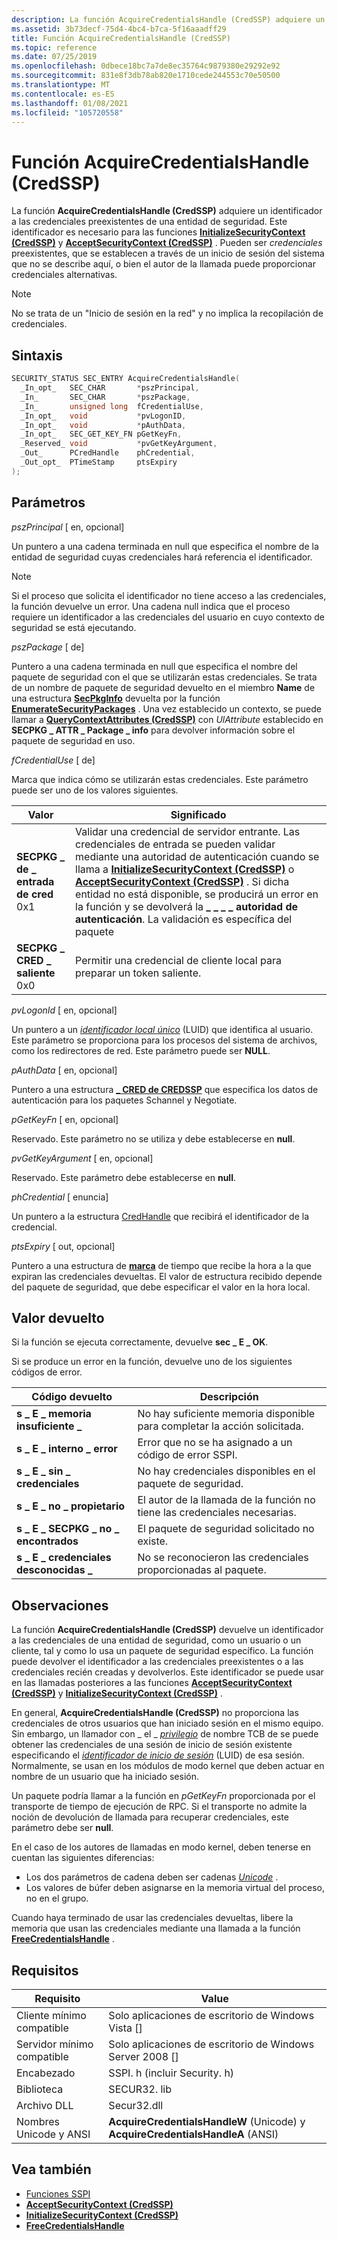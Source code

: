```yaml
---
description: La función AcquireCredentialsHandle (CredSSP) adquiere un identificador a las credenciales preexistentes de una entidad de seguridad.
ms.assetid: 3b73decf-75d4-4bc4-b7ca-5f16aaadff29
title: Función AcquireCredentialsHandle (CredSSP)
ms.topic: reference
ms.date: 07/25/2019
ms.openlocfilehash: 0dbece18bc7a7de8ec35764c9879380e29292e92
ms.sourcegitcommit: 831e8f3db78ab820e1710cede244553c70e50500
ms.translationtype: MT
ms.contentlocale: es-ES
ms.lasthandoff: 01/08/2021
ms.locfileid: "105720558"
---
```

# <a name="acquirecredentialshandle-credssp-function"></a>Función AcquireCredentialsHandle (CredSSP)

La función **AcquireCredentialsHandle (CredSSP)** adquiere un identificador a las credenciales preexistentes de una entidad de seguridad. Este identificador es necesario para las funciones [**InitializeSecurityContext (CredSSP)**](initializesecuritycontext--credssp.md) y [**AcceptSecurityContext (CredSSP)**](acceptsecuritycontext--credssp.md) . Pueden ser *credenciales* preexistentes, que se establecen a través de un inicio de sesión del sistema que no se describe aquí, o bien el autor de la llamada puede proporcionar credenciales alternativas.

> [!Note]  
> No se trata de un "Inicio de sesión en la red" y no implica la recopilación de credenciales.

## <a name="syntax"></a>Sintaxis

```C++
SECURITY_STATUS SEC_ENTRY AcquireCredentialsHandle(
  _In_opt_   SEC_CHAR       *pszPrincipal,
  _In_       SEC_CHAR       *pszPackage,
  _In_       unsigned long  fCredentialUse,
  _In_opt_   void           *pvLogonID,
  _In_opt_   void           *pAuthData,
  _In_opt_   SEC_GET_KEY_FN pGetKeyFn,
  _Reserved_ void           *pvGetKeyArgument,
  _Out_      PCredHandle    phCredential,
  _Out_opt_  PTimeStamp     ptsExpiry
);
```

## <a name="parameters"></a>Parámetros

*pszPrincipal* \[ en, opcional\]

Un puntero a una cadena terminada en null que especifica el nombre de la entidad de seguridad cuyas credenciales hará referencia el identificador.

> [!Note]  
> Si el proceso que solicita el identificador no tiene acceso a las credenciales, la función devuelve un error. Una cadena null indica que el proceso requiere un identificador a las credenciales del usuario en cuyo contexto de seguridad se está ejecutando.

*pszPackage* \[ de\]

Puntero a una cadena terminada en null que especifica el nombre del paquete de seguridad con el que se utilizarán estas credenciales. Se trata de un nombre de paquete de seguridad devuelto en el miembro **Name** de una estructura [**SecPkgInfo**](/windows/win32/api/sspi/ns-sspi-secpkginfoa) devuelta por la función [**EnumerateSecurityPackages**](/windows/win32/api/sspi/nf-sspi-enumeratesecuritypackagesa) . Una vez establecido un contexto, se puede llamar a [**QueryContextAttributes (CredSSP)**](querycontextattributes--credssp.md) con *UlAttribute* establecido en **SECPKG \_ ATTR \_ Package \_ info** para devolver información sobre el paquete de seguridad en uso.

*fCredentialUse* \[ de\]

Marca que indica cómo se utilizarán estas credenciales. Este parámetro puede ser uno de los valores siguientes.

| Valor                                                                                                                                                                                                                                        | Significado                                                                                                                                                                                                                                                                                                                                                                                                                                                             |
|----------------------------------------------------------------------------------------------------------------------------------------------------------------------------------------------------------------------------------------------|---------------------------------------------------------------------------------------------------------------------------------------------------------------------------------------------------------------------------------------------------------------------------------------------------------------------------------------------------------------------------------------------------------------------------------------------------------------------|
| **SECPKG \_ de \_ entrada de cred**<br/>0x1  | Validar una credencial de servidor entrante. Las credenciales de entrada se pueden validar mediante una autoridad de autenticación cuando se llama a [**InitializeSecurityContext (CredSSP)**](initializesecuritycontext--credssp.md) o [**AcceptSecurityContext (CredSSP)**](acceptsecuritycontext--credssp.md) . Si dicha entidad no está disponible, se producirá un error en la función y se devolverá la **\_ \_ \_ \_ autoridad de autenticación**. La validación es específica del paquete |
| **SECPKG \_ CRED \_ saliente**<br/>0x0 | Permitir una credencial de cliente local para preparar un token saliente. |

*pvLogonId* \[ en, opcional\]

Un puntero a un [*identificador local único*](../secgloss/l-gly.md#_security_locally_unique_identifier_gly) (LUID) que identifica al usuario. Este parámetro se proporciona para los procesos del sistema de archivos, como los redirectores de red. Este parámetro puede ser **NULL**.

*pAuthData* \[ en, opcional\]

Puntero a una estructura [**\_ CRED de CREDSSP**](/windows/win32/api/credssp/ns-credssp-credssp_cred) que especifica los datos de autenticación para los paquetes Schannel y Negotiate.

*pGetKeyFn* \[ en, opcional\]

Reservado. Este parámetro no se utiliza y debe establecerse en **null**.

*pvGetKeyArgument* \[ en, opcional\]

Reservado. Este parámetro debe establecerse en **null**.

*phCredential* \[ enuncia\]

Un puntero a la estructura [CredHandle](sspi-handles.md) que recibirá el identificador de la credencial.

*ptsExpiry* \[ out, opcional\]

Puntero a una estructura de [**marca**](timestamp.md) de tiempo que recibe la hora a la que expiran las credenciales devueltas. El valor de estructura recibido depende del paquete de seguridad, que debe especificar el valor en la hora local.

## <a name="return-value"></a>Valor devuelto

Si la función se ejecuta correctamente, devuelve **sec \_ E \_ OK**.

Si se produce un error en la función, devuelve uno de los siguientes códigos de error.

| Código devuelto                      | Descripción                                                              |
|----------------------------------|--------------------------------------------------------------------------|
| **s \_ E \_ memoria insuficiente \_** | No hay suficiente memoria disponible para completar la acción solicitada. |
| **s \_ E \_ interno \_ error**      | Error que no se ha asignado a un código de error SSPI.                |
| **s \_ E \_ sin \_ credenciales**      | No hay credenciales disponibles en el paquete de seguridad.                    |
| **s \_ E \_ no \_ propietario**           | El autor de la llamada de la función no tiene las credenciales necesarias.      |
| **s \_ E \_ SECPKG \_ no \_ encontrados**   | El paquete de seguridad solicitado no existe.                           |
| **s \_ E \_ credenciales desconocidas \_** | No se reconocieron las credenciales proporcionadas al paquete.             |

## <a name="remarks"></a>Observaciones

La función **AcquireCredentialsHandle (CredSSP)** devuelve un identificador a las credenciales de una entidad de seguridad, como un usuario o un cliente, tal y como lo usa un paquete de seguridad específico. La función puede devolver el identificador a las credenciales preexistentes o a las credenciales recién creadas y devolverlos. Este identificador se puede usar en las llamadas posteriores a las funciones [**AcceptSecurityContext (CredSSP)**](acceptsecuritycontext--credssp.md) y [**InitializeSecurityContext (CredSSP)**](initializesecuritycontext--credssp.md) .

En general, **AcquireCredentialsHandle (CredSSP)** no proporciona las credenciales de otros usuarios que han iniciado sesión en el mismo equipo. Sin embargo, un llamador con \_ el \_ [*privilegio*](../secgloss/p-gly.md#_security_privilege_gly) de nombre TCB de se puede obtener las credenciales de una sesión de inicio de sesión existente especificando el [*identificador de inicio de sesión*](../secgloss/l-gly.md#_security_logon_identifier_gly) (LUID) de esa sesión. Normalmente, se usan en los módulos de modo kernel que deben actuar en nombre de un usuario que ha iniciado sesión.

Un paquete podría llamar a la función en *pGetKeyFn* proporcionada por el transporte de tiempo de ejecución de RPC. Si el transporte no admite la noción de devolución de llamada para recuperar credenciales, este parámetro debe ser **null**.

En el caso de los autores de llamadas en modo kernel, deben tenerse en cuentan las siguientes diferencias:

- Los dos parámetros de cadena deben ser cadenas [*Unicode*](../secgloss/u-gly.md#_security_unicode_gly) .
- Los valores de búfer deben asignarse en la memoria virtual del proceso, no en el grupo.

Cuando haya terminado de usar las credenciales devueltas, libere la memoria que usan las credenciales mediante una llamada a la función [**FreeCredentialsHandle**](/windows/win32/api/sspi/nf-sspi-freecredentialshandle) .

## <a name="requirements"></a>Requisitos

| Requisito | Value |
|--------------------------|----------------------------------------------------------------------------------|
| Cliente mínimo compatible | Solo aplicaciones de escritorio de Windows Vista \[\]                                              |
| Servidor mínimo compatible | Solo aplicaciones de escritorio de Windows Server 2008 \[\]                                        |
| Encabezado                   | SSPI. h (incluir Security. h)                                                      |
| Biblioteca                  | SECUR32. lib                                                                      |
| Archivo DLL                      | Secur32.dll                                                                      |
| Nombres Unicode y ANSI   | **AcquireCredentialsHandleW** (Unicode) y **AcquireCredentialsHandleA** (ANSI) |

## <a name="see-also"></a>Vea también

- [Funciones SSPI](authentication-functions.md#sspi-functions)
- [**AcceptSecurityContext (CredSSP)**](acceptsecuritycontext--credssp.md)
- [**InitializeSecurityContext (CredSSP)**](initializesecuritycontext--credssp.md)
- [**FreeCredentialsHandle**](/windows/win32/api/sspi/nf-sspi-freecredentialshandle)
